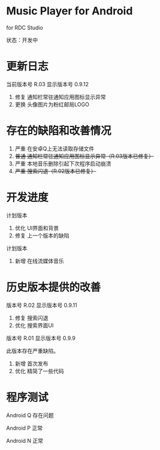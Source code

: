 # Music Player for Android

for RDC Studio

状态：开发中



# 更新日志

当前版本号 R.03 	显示版本号 0.9.12

1. 修复 通知栏常驻通知应用图标显示异常
2. 更换 头像图片为粉红邮局LOGO



# 存在的缺陷和改善情况

1. 严重 在安卓Q上无法读取存储文件
2. ~~普通 通知栏常驻通知应用图标显示异常（R.03版本已修复）~~
3. 严重 本地音乐删除引起下次程序启动崩溃
4. ~~严重 搜索闪退（R.02版本已修复）~~



# 开发进度

计划版本

1. 优化 UI界面和背景
2. 修复 上一个版本的缺陷

计划版本

1. 新增 在线流媒体音乐



# 历史版本提供的改善

版本号 R.02	显示版本号 0.9.11

1. 修复 搜索闪退
2. 优化 搜索界面UI

版本号 R.01 	显示版本号 0.9.9

此版本存在严重缺陷。

1. 新增 首次发布
2. 优化 精简了一些代码



# 程序测试

Android Q 存在问题

Android P 正常

Android N 正常